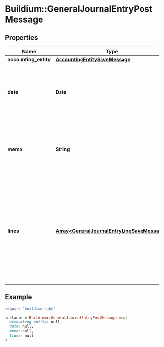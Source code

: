 # Buildium::GeneralJournalEntryPostMessage

## Properties

| Name | Type | Description | Notes |
| ---- | ---- | ----------- | ----- |
| **accounting_entity** | [**AccountingEntitySaveMessage**](AccountingEntitySaveMessage.md) |  |  |
| **date** | **Date** | Date of the general journal entry. The date must be formatted as YYYY-MM-DD. |  |
| **memo** | **String** | Description of the general journal entry. Must be no longer than 240 characters. | [optional] |
| **lines** | [**Array&lt;GeneralJournalEntryLineSaveMessage&gt;**](GeneralJournalEntryLineSaveMessage.md) | A list of general journal entry lines. At least two lines are required. The total amount of the debit PostingType lines must equal the total of the credit PostingType lines. |  |

## Example

```ruby
require 'buildium-ruby'

instance = Buildium::GeneralJournalEntryPostMessage.new(
  accounting_entity: null,
  date: null,
  memo: null,
  lines: null
)
```

